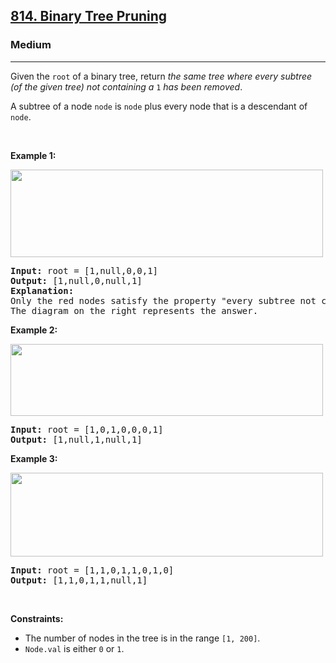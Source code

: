 <h2><a href="https://leetcode.com/problems/binary-tree-pruning/">814. Binary Tree Pruning</a></h2><h3>Medium</h3><hr><div style="user-select: auto;" data-read-aloud-multi-block="true"><p style="user-select: auto;">Given the <code style="user-select: auto;">root</code> of a binary tree, return <em style="user-select: auto;">the same tree where every subtree (of the given tree) not containing a </em><code style="user-select: auto;">1</code><em style="user-select: auto;"> has been removed</em>.</p>

<p style="user-select: auto;">A subtree of a node <code style="user-select: auto;">node</code> is <code style="user-select: auto;">node</code> plus every node that is a descendant of <code style="user-select: auto;">node</code>.</p>

<p style="user-select: auto;">&nbsp;</p>
<p style="user-select: auto;"><strong style="user-select: auto;">Example 1:</strong></p>
<img alt="" src="https://s3-lc-upload.s3.amazonaws.com/uploads/2018/04/06/1028_2.png" style="width: 500px; height: 140px; user-select: auto;">
<pre style="user-select: auto;"><strong style="user-select: auto;">Input:</strong> root = [1,null,0,0,1]
<strong style="user-select: auto;">Output:</strong> [1,null,0,null,1]
<strong style="user-select: auto;">Explanation:</strong> 
Only the red nodes satisfy the property "every subtree not containing a 1".
The diagram on the right represents the answer.
</pre>

<p style="user-select: auto;"><strong style="user-select: auto;">Example 2:</strong></p>
<img alt="" src="https://s3-lc-upload.s3.amazonaws.com/uploads/2018/04/06/1028_1.png" style="width: 500px; height: 115px; user-select: auto;">
<pre style="user-select: auto;"><strong style="user-select: auto;">Input:</strong> root = [1,0,1,0,0,0,1]
<strong style="user-select: auto;">Output:</strong> [1,null,1,null,1]
</pre>

<p style="user-select: auto;"><strong style="user-select: auto;">Example 3:</strong></p>
<img alt="" src="https://s3-lc-upload.s3.amazonaws.com/uploads/2018/04/05/1028.png" style="width: 500px; height: 134px; user-select: auto;">
<pre style="user-select: auto;"><strong style="user-select: auto;">Input:</strong> root = [1,1,0,1,1,0,1,0]
<strong style="user-select: auto;">Output:</strong> [1,1,0,1,1,null,1]
</pre>

<p style="user-select: auto;">&nbsp;</p>
<p style="user-select: auto;"><strong style="user-select: auto;">Constraints:</strong></p>

<ul style="user-select: auto;">
	<li style="user-select: auto;">The number of nodes in the tree is in the range <code style="user-select: auto;">[1, 200]</code>.</li>
	<li style="user-select: auto;"><code style="user-select: auto;">Node.val</code> is either <code style="user-select: auto;">0</code> or <code style="user-select: auto;">1</code>.</li>
</ul>
</div>